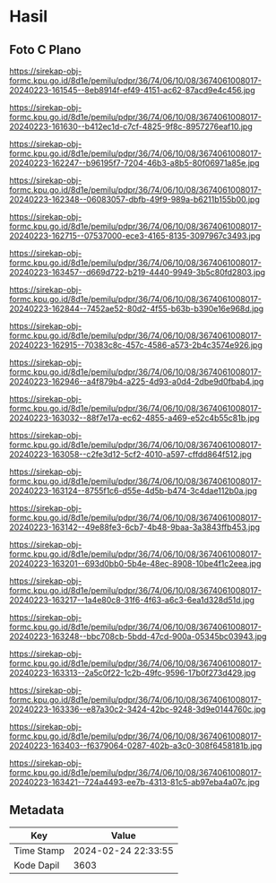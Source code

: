 # Hasil

## Foto C Plano

https://sirekap-obj-formc.kpu.go.id/8d1e/pemilu/pdpr/36/74/06/10/08/3674061008017-20240223-161545--8eb8914f-ef49-4151-ac62-87acd9e4c456.jpg

https://sirekap-obj-formc.kpu.go.id/8d1e/pemilu/pdpr/36/74/06/10/08/3674061008017-20240223-161630--b412ec1d-c7cf-4825-9f8c-8957276eaf10.jpg

https://sirekap-obj-formc.kpu.go.id/8d1e/pemilu/pdpr/36/74/06/10/08/3674061008017-20240223-162247--b96195f7-7204-46b3-a8b5-80f06971a85e.jpg

https://sirekap-obj-formc.kpu.go.id/8d1e/pemilu/pdpr/36/74/06/10/08/3674061008017-20240223-162348--06083057-dbfb-49f9-989a-b6211b155b00.jpg

https://sirekap-obj-formc.kpu.go.id/8d1e/pemilu/pdpr/36/74/06/10/08/3674061008017-20240223-162715--07537000-ece3-4165-8135-3097967c3493.jpg

https://sirekap-obj-formc.kpu.go.id/8d1e/pemilu/pdpr/36/74/06/10/08/3674061008017-20240223-163457--d669d722-b219-4440-9949-3b5c80fd2803.jpg

https://sirekap-obj-formc.kpu.go.id/8d1e/pemilu/pdpr/36/74/06/10/08/3674061008017-20240223-162844--7452ae52-80d2-4f55-b63b-b390e16e968d.jpg

https://sirekap-obj-formc.kpu.go.id/8d1e/pemilu/pdpr/36/74/06/10/08/3674061008017-20240223-162915--70383c8c-457c-4586-a573-2b4c3574e926.jpg

https://sirekap-obj-formc.kpu.go.id/8d1e/pemilu/pdpr/36/74/06/10/08/3674061008017-20240223-162946--a4f879b4-a225-4d93-a0d4-2dbe9d0fbab4.jpg

https://sirekap-obj-formc.kpu.go.id/8d1e/pemilu/pdpr/36/74/06/10/08/3674061008017-20240223-163032--88f7e17a-ec62-4855-a469-e52c4b55c81b.jpg

https://sirekap-obj-formc.kpu.go.id/8d1e/pemilu/pdpr/36/74/06/10/08/3674061008017-20240223-163058--c2fe3d12-5cf2-4010-a597-cffdd864f512.jpg

https://sirekap-obj-formc.kpu.go.id/8d1e/pemilu/pdpr/36/74/06/10/08/3674061008017-20240223-163124--8755f1c6-d55e-4d5b-b474-3c4dae112b0a.jpg

https://sirekap-obj-formc.kpu.go.id/8d1e/pemilu/pdpr/36/74/06/10/08/3674061008017-20240223-163142--49e88fe3-6cb7-4b48-9baa-3a3843ffb453.jpg

https://sirekap-obj-formc.kpu.go.id/8d1e/pemilu/pdpr/36/74/06/10/08/3674061008017-20240223-163201--693d0bb0-5b4e-48ec-8908-10be4f1c2eea.jpg

https://sirekap-obj-formc.kpu.go.id/8d1e/pemilu/pdpr/36/74/06/10/08/3674061008017-20240223-163217--1a4e80c8-31f6-4f63-a6c3-6ea1d328d51d.jpg

https://sirekap-obj-formc.kpu.go.id/8d1e/pemilu/pdpr/36/74/06/10/08/3674061008017-20240223-163248--bbc708cb-5bdd-47cd-900a-05345bc03943.jpg

https://sirekap-obj-formc.kpu.go.id/8d1e/pemilu/pdpr/36/74/06/10/08/3674061008017-20240223-163313--2a5c0f22-1c2b-49fc-9596-17b0f273d429.jpg

https://sirekap-obj-formc.kpu.go.id/8d1e/pemilu/pdpr/36/74/06/10/08/3674061008017-20240223-163336--e87a30c2-3424-42bc-9248-3d9e0144760c.jpg

https://sirekap-obj-formc.kpu.go.id/8d1e/pemilu/pdpr/36/74/06/10/08/3674061008017-20240223-163403--f6379064-0287-402b-a3c0-308f6458181b.jpg

https://sirekap-obj-formc.kpu.go.id/8d1e/pemilu/pdpr/36/74/06/10/08/3674061008017-20240223-163421--724a4493-ee7b-4313-81c5-ab97eba4a07c.jpg


## Metadata

| Key        | Value               |
| ---------- | ------------------- |
| Time Stamp | 2024-02-24 22:33:55 |
| Kode Dapil | 3603                |



